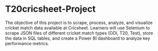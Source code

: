 # T20cricsheet-Project
The objective of this project is to scrape, process, analyze, and visualize cricket match data available at Cricsheet. Learners will use Selenium to scrape JSON files of different cricket match types (ODI, T20, Test), store the data in SQL tables, and create a Power BI dashboard to analyze key performance metrics.
